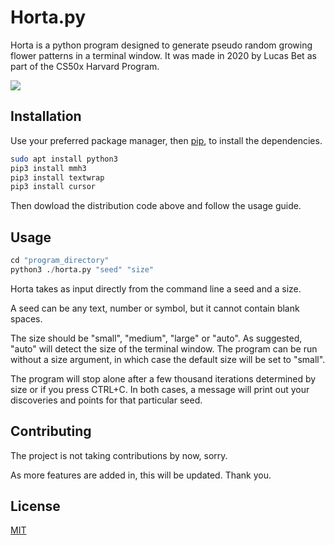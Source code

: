 # Horta.py


Horta is a python program designed to generate pseudo random growing flower patterns in a terminal window. It was made in 2020 by Lucas Bet as part of the CS50x Harvard Program.

<img src="https://i.imgur.com/yOrhiil.png"/>


## Installation

Use your preferred package manager, then [pip](https://pip.pypa.io/en/stable/), to install the dependencies.

```bash
sudo apt install python3
pip3 install mmh3
pip3 install textwrap
pip3 install cursor
```

Then dowload the distribution code above and follow the usage guide.

## Usage

```python
cd "program_directory"
python3 ./horta.py "seed" "size"
```
Horta takes as input directly from the command line a seed and a size.

A seed can be any text, number or symbol, but it cannot contain blank spaces.

The size should be "small", "medium", "large" or "auto". As suggested, "auto" will detect the size of the terminal window. The program can be run without a size argument, in which case the default size will be set to "small".

The program will stop alone after a few thousand iterations determined by size or if you press CTRL+C. In both cases, a message will print out your discoveries and points for that particular seed.


## Contributing
The project is not taking contributions by now, sorry.

As more features are added in, this will be updated. Thank you.

## License
[MIT](https://choosealicense.com/licenses/mit/)
